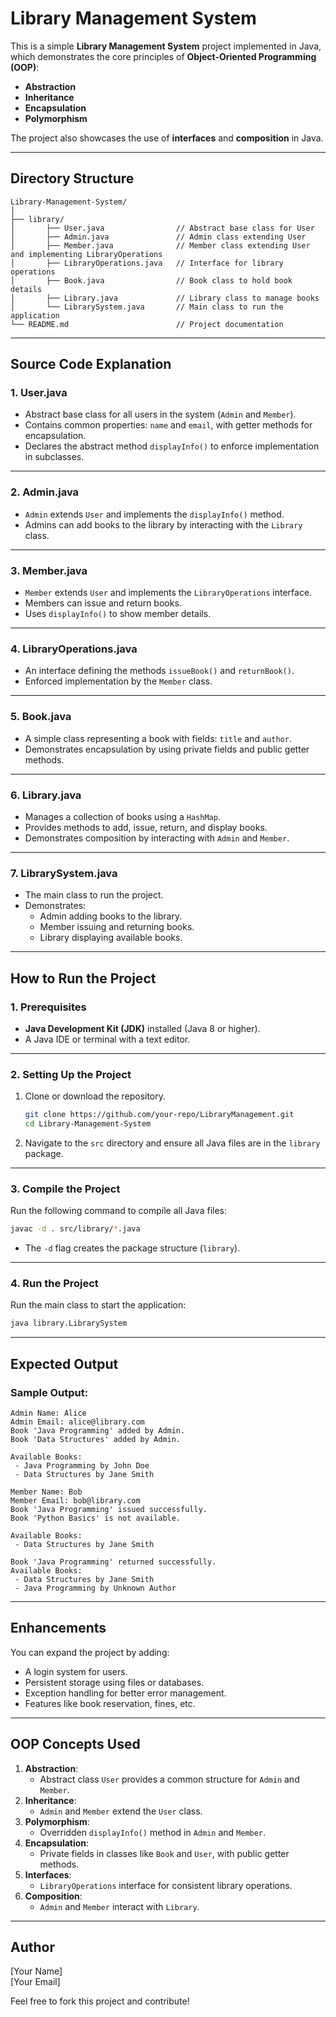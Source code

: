 
# **Library Management System**

This is a simple **Library Management System** project implemented in Java, which demonstrates the core principles of **Object-Oriented Programming (OOP)**:  
- **Abstraction**  
- **Inheritance**  
- **Encapsulation**  
- **Polymorphism**  

The project also showcases the use of **interfaces** and **composition** in Java.  

---

## **Directory Structure**

```
Library-Management-System/
│
├── library/
│       ├── User.java                // Abstract base class for User
│       ├── Admin.java               // Admin class extending User
│       ├── Member.java              // Member class extending User and implementing LibraryOperations
│       ├── LibraryOperations.java   // Interface for library operations
│       ├── Book.java                // Book class to hold book details
│       ├── Library.java             // Library class to manage books
│       └── LibrarySystem.java       // Main class to run the application
└── README.md                        // Project documentation
```

---

## **Source Code Explanation**

### **1. User.java**
- Abstract base class for all users in the system (`Admin` and `Member`).  
- Contains common properties: `name` and `email`, with getter methods for encapsulation.  
- Declares the abstract method `displayInfo()` to enforce implementation in subclasses.

---

### **2. Admin.java**
- `Admin` extends `User` and implements the `displayInfo()` method.  
- Admins can add books to the library by interacting with the `Library` class.  

---

### **3. Member.java**
- `Member` extends `User` and implements the `LibraryOperations` interface.  
- Members can issue and return books.  
- Uses `displayInfo()` to show member details.  

---

### **4. LibraryOperations.java**
- An interface defining the methods `issueBook()` and `returnBook()`.  
- Enforced implementation by the `Member` class.  

---

### **5. Book.java**
- A simple class representing a book with fields: `title` and `author`.  
- Demonstrates encapsulation by using private fields and public getter methods.

---

### **6. Library.java**
- Manages a collection of books using a `HashMap`.  
- Provides methods to add, issue, return, and display books.  
- Demonstrates composition by interacting with `Admin` and `Member`.

---

### **7. LibrarySystem.java**
- The main class to run the project.  
- Demonstrates:
  - Admin adding books to the library.
  - Member issuing and returning books.
  - Library displaying available books.

---

## **How to Run the Project**

### **1. Prerequisites**
- **Java Development Kit (JDK)** installed (Java 8 or higher).  
- A Java IDE or terminal with a text editor.  

---

### **2. Setting Up the Project**
1. Clone or download the repository.
   ```bash
   git clone https://github.com/your-repo/LibraryManagement.git
   cd Library-Management-System
   ```
2. Navigate to the `src` directory and ensure all Java files are in the `library` package.

---

### **3. Compile the Project**
Run the following command to compile all Java files:
```bash
javac -d . src/library/*.java
```
- The `-d` flag creates the package structure (`library`).

---

### **4. Run the Project**
Run the main class to start the application:
```bash
java library.LibrarySystem
```

---

## **Expected Output**

### Sample Output:
```
Admin Name: Alice
Admin Email: alice@library.com
Book 'Java Programming' added by Admin.
Book 'Data Structures' added by Admin.

Available Books:
 - Java Programming by John Doe
 - Data Structures by Jane Smith

Member Name: Bob
Member Email: bob@library.com
Book 'Java Programming' issued successfully.
Book 'Python Basics' is not available.

Available Books:
 - Data Structures by Jane Smith

Book 'Java Programming' returned successfully.
Available Books:
 - Data Structures by Jane Smith
 - Java Programming by Unknown Author
```

---

## **Enhancements**
You can expand the project by adding:
- A login system for users.  
- Persistent storage using files or databases.  
- Exception handling for better error management.  
- Features like book reservation, fines, etc.

---

## **OOP Concepts Used**

1. **Abstraction**:  
   - Abstract class `User` provides a common structure for `Admin` and `Member`.  
2. **Inheritance**:  
   - `Admin` and `Member` extend the `User` class.  
3. **Polymorphism**:  
   - Overridden `displayInfo()` method in `Admin` and `Member`.  
4. **Encapsulation**:  
   - Private fields in classes like `Book` and `User`, with public getter methods.  
5. **Interfaces**:  
   - `LibraryOperations` interface for consistent library operations.  
6. **Composition**:  
   - `Admin` and `Member` interact with `Library`.

---

## **Author**
[Your Name]  
[Your Email]  

Feel free to fork this project and contribute!
